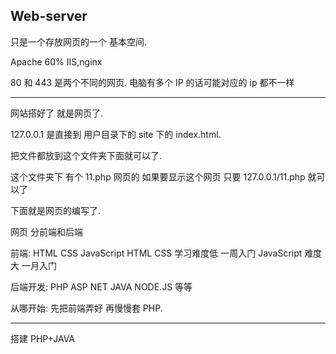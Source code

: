 ## Web-server
只是一个存放网页的一个 基本空间.

Apache   60%
IIS,nginx




80 和 443  是两个不同的网页.
电脑有多个 IP 的话可能对应的 ip 都不一样




---- -
网站搭好了  就是网页了.

127.0.0.1 是直接到 用户目录下的 site 下的 index.html.

把文件都放到这个文件夹下面就可以了.


 这个文件夹下 有个 11.php 网页的
如果要显示这个网页 只要
127.0.0.1/11.php 就可以了


下面就是网页的编写了.




网页 分前端和后端

前端: HTML CSS JavaScript
HTML CSS 学习难度低 一周入门
JavaScript 难度大 一月入门

后端开发:
PHP ASP NET JAVA NODE.JS 等等


从哪开始:
先把前端弄好 再慢慢套 PHP.







---- -



搭建  PHP+JAVA 





















